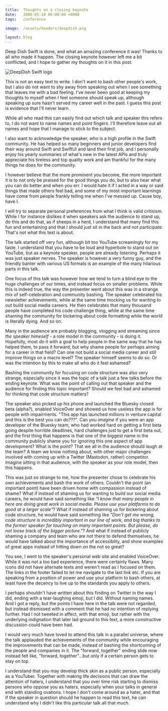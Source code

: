 ```yaml
---
title:  Thoughts on a closing keynote
date:   3000-05-10 06:00:00 +0000
tags:   conference

image:  /assets/headers/deepdish.png

layout: blog
---
```


Deep Dish Swift is done, and what an amazing conference it was! Thanks to all who made it happen. The closing keynote however left me a bit conflicted, and I hope to gather my thoughts on it in this post.

![DeepDish Swift logo]({{page.image}})

This is not an easy text to write. I don't want to bash other people's work, but I also do not want to shy away from speaking out when I see something that leaves me with a bad feeling. I've never been good at keeping my thoughts to myself when I feel someone should speak up, although speaking up sure hasn't served my career well in the past. I guess this post is evidence that I'll never learn.

While all who read this can easily find out which talk and speaker this refers to, I do not want to name names and point fingers. I'll therefore leave out all names and hope that I manage to stick to the subject.

I also want to acknowledge the speaker, who is a high profile in the Swift community. He has helped so many beginners and junior developers find their way around Swift and SwiftUI and land their first job, and I personally enjoy his yearly summaries of what's new in the latest APIs and truly appreciate his tireless and top quality work and am thankful for the many things he does for the community.

I however believe that the more prominent you become, the more important it is to not only be praised for the good things you do, but to also hear what you can do better and when you err. I would hate it if I acted in a way or said things that made others feel bad, and some of my most important learnings have come from people frankly telling me when I've messed up. Cause boy, have I.

I will try to separate personal preferences from what I think is valid critisism. While I for instance dislikes it when speakers ask the audience to stand up, do this and do that, as if sheeps in a herd, I understand that many find this fun and entertaining and that I should just sit in the back and not participate. That's not what this text is about.

The talk started off very fun, although bit too YouTube screamingly for my taste. I understand that you have to be loud and hyperbole to stand out on YouTube, but as a keynote speaker, people are already listening. Perhaps it was just speaker nerves. The speaker is however a very funny guy, and the friendly banter with various US formats is an example of the many hilarious parts in this talk.

One focus of this talk was however how we tend to turn a blind eye to the huge challenges of our times, and instead focus on smaller problems. While this is indeed true, the way the presenter went about this was in a strange mix of self-celebration and community bashing. The speaker celebrated his newsletter achievements, while at the same time mocking us for wanting to out build social media careers. He then celebrates that many thousand people have completed his code challenge thing, while at the same time shaming the community for bickering about code formatting while the world is literally dying. And so on.

Many in the audience are probably blogging, vlogging and streaming since *the speaker himeself* - a role model in the community - is doing it. Hopefully, most do it with a goal to help people in the same way that he has helped them, to pass it forward, but why shame people for perhaps aiming for a career in that field? Can one not build a social media career and still improve things on a macro level? The speaker himself seems to do so. Or was the intention by this to make all who do it feel ashamed?

Bashing the community for focusing on code structure was also very strange, especially since it was the topic of a talk just a few talks before the ending keynote. What was the point of calling out that speaker and the audience for finding this topic important? Should we feel bad and ashamed for thinking that code structure matters?

The speaker also picked up his phone and launched the Bluesky closed beta (alpha?), enabled VoiceOver and showed us how useless the app is for people with impairments. "This app has launched millions in venture capital and this is the best you can do???". Can you *imagine* if you were an app developer of the Bluesky team, who had worked hard on getting a first beta going despite horrible deadlines, hard challenges just to get a first beta out, and the first thing that happens is that one of the biggest name in the community publicly shame you for ignoring this one aspect of app development? What is the point? That we all in the audience should laugh at the team? A team we know nothing about, with other major challenges involved with coming up with a Twitter (Mastodon, rather) competitor. Imagine sitting in that audience, with the speaker as your role model, then this happens.

This was just so strange to me, how the presenter chose to celebrate his own achievements and bash the work of others. Couldn't the point (an important point) have been driven home with compassion instead of shame? What if instead of shaming us for wanting to build our social media careers, he would have said something like *"I know that many people in here are doing great work in social media. Please use your platforms to do good at a larger scale"*? What if instead of shaming us for bickering about code structure, he would have said something like *"Don't get me wrong, code structure is incredibly important in our line of work, and big thanks to the former speaker for touching on many important points. But please, do not loose track of the bigger picture."*? And what if instead of publicly shaming a company and team who are not there to defend themselves, he would have talked about the importance of accessiblity, and show examples of great apps instead of hitting down on the not so great?

You see, I went to the speaker's personal web site and enabled VoiceOver. While it was not a too bad experience, there were certainly flaws. Many icons did not have alternate texts and weren't read as I focused on them. The links in the footer failed to let me navigate to the last link etc. If you are speaking from a position of power and use your platform to bash others, at least have the decency to live up to the standards you apply to others.

I perhaps shouldn't have written about this finding on Twitter in the way I did, ending with a tear-laughing emoji, but I did. Without naming names. And I got a reply, but the points I have here in the talk were not regarded, but instead dismissed with a comment that he had no intention of replying further. Had I not tweeted in affect, with that emoji, but rather with the underlying indignation that later lad ground to this text, a more constructive discussion could have been had.

I would very much have loved to attend this talk in a parallel universe, where the talk applauded the achievements of the community while encouraging the improvements that can be made, instead of bashing the shortcoming of the people and companies in it. The "forward, together" ending slide now instead felt like, "forward, together"...but only if a certain person gets to stay on top.

I understand that you may develop thick skin as a public person, especially as a YouTuber. Together with making life decisions that can draw the attention of haters, I understand that you over time risk starting to dismiss persons who oppose you as haters, especially when your talks in general end with standing ovations. I hope I don't come around as a hater, and that if the speaker in question should he happen to read this text, he can understand why I didn't like this particular talk all that much.